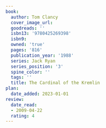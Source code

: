 ```yaml
---
book:
  author: Tom Clancy
  cover_image_url: 
  goodreads: ''
  isbn13: '9780425269398'
  isbn9: 
  owned: 'true'
  pages: '816'
  publication_year: '1988'
  series: Jack Ryan
  series_position: '3'
  spine_color: ''
  tags: ''
  title: The Cardinal of the Kremlin 
plan:
  date_added: 2023-01-01
review:
  date_read:
  - 2009-04-22
  rating: 4
---
```

